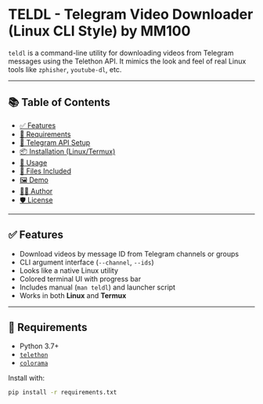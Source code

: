 # TELDL - Telegram Video Downloader (Linux CLI Style) by MM100


`teldl` is a command-line utility for downloading videos from Telegram messages using the Telethon API. It mimics the look and feel of real Linux tools like `zphisher`, `youtube-dl`, etc.

---

## 📚 Table of Contents
- [✅ Features](#-features)
- [🔧 Requirements](#-requirements)
- [📝 Telegram API Setup](#-telegram-api-setup)
- [📦 Installation (Linux/Termux)](#-installation-linuxtermux)
- [📘 Usage](#-usage)
- [📁 Files Included](#-files-included)
- [🖼️ Demo](#-demo)
- [👨‍💻 Author](#-author)
- [🛡️ License](#-license)

---

## ✅ Features

- Download videos by message ID from Telegram channels or groups
- CLI argument interface (`--channel`, `--ids`)
- Looks like a native Linux utility
- Colored terminal UI with progress bar
- Includes manual (`man teldl`) and launcher script
- Works in both **Linux** and **Termux**

---

## 🔧 Requirements

- Python 3.7+
- [`telethon`](https://pypi.org/project/telethon/)
- [`colorama`](https://pypi.org/project/colorama/)

Install with:

```bash
pip install -r requirements.txt
